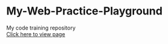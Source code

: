 # My-Web-Practice-Playground
My code training repository<br>
<a href="https://dante-gabriel-tokomoto-takatu.github.io/My-Web-Practice-Playground/">Click here to view page </a>
